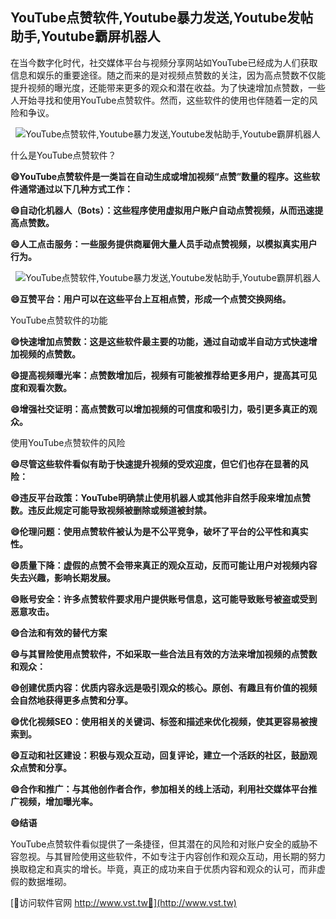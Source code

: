 ## **YouTube点赞软件,Youtube暴力发送,Youtube发帖助手,Youtube霸屏机器人**

在当今数字化时代，社交媒体平台与视频分享网站如YouTube已经成为人们获取信息和娱乐的重要途径。随之而来的是对视频点赞数的关注，因为高点赞数不仅能提升视频的曝光度，还能带来更多的观众和潜在收益。为了快速增加点赞数，一些人开始寻找和使用YouTube点赞软件。然而，这些软件的使用也伴随着一定的风险和争议。

 <center><img src="https://vst.tw/MP4/tuiguang/png/6.png" alt="YouTube点赞软件,Youtube暴力发送,Youtube发帖助手,Youtube霸屏机器人"></center>

什么是YouTube点赞软件？

**😄YouTube点赞软件是一类旨在自动生成或增加视频“点赞”数量的程序。这些软件通常通过以下几种方式工作：**

**😄自动化机器人（Bots）：这些程序使用虚拟用户账户自动点赞视频，从而迅速提高点赞数。**

**😄人工点击服务：一些服务提供商雇佣大量人员手动点赞视频，以模拟真实用户行为。**

 <center><img src="https://vst.tw/MP4/tuiguang/png/1.png" alt="YouTube点赞软件,Youtube暴力发送,Youtube发帖助手,Youtube霸屏机器人"></center>

**😄互赞平台：用户可以在这些平台上互相点赞，形成一个点赞交换网络。**

YouTube点赞软件的功能

**😄快速增加点赞数：这是这些软件最主要的功能，通过自动或半自动方式快速增加视频的点赞数。**

**😄提高视频曝光率：点赞数增加后，视频有可能被推荐给更多用户，提高其可见度和观看次数。**

**😄增强社交证明：高点赞数可以增加视频的可信度和吸引力，吸引更多真正的观众。**

使用YouTube点赞软件的风险

**😄尽管这些软件看似有助于快速提升视频的受欢迎度，但它们也存在显著的风险：**

**😄违反平台政策：YouTube明确禁止使用机器人或其他非自然手段来增加点赞数。违反此规定可能导致视频被删除或频道被封禁。**

**😄伦理问题：使用点赞软件被认为是不公平竞争，破坏了平台的公平性和真实性。**

**😄质量下降：虚假的点赞不会带来真正的观众互动，反而可能让用户对视频内容失去兴趣，影响长期发展。**

**😄账号安全：许多点赞软件要求用户提供账号信息，这可能导致账号被盗或受到恶意攻击。**

**😄合法和有效的替代方案**

**😄与其冒险使用点赞软件，不如采取一些合法且有效的方法来增加视频的点赞数和观众：**

**😄创建优质内容：优质内容永远是吸引观众的核心。原创、有趣且有价值的视频会自然地获得更多点赞和分享。**

**😄优化视频SEO：使用相关的关键词、标签和描述来优化视频，使其更容易被搜索到。**

**😄互动和社区建设：积极与观众互动，回复评论，建立一个活跃的社区，鼓励观众点赞和分享。**

**😄合作和推广：与其他创作者合作，参加相关的线上活动，利用社交媒体平台推广视频，增加曝光率。**

**😄结语**

YouTube点赞软件看似提供了一条捷径，但其潜在的风险和对账户安全的威胁不容忽视。与其冒险使用这些软件，不如专注于内容创作和观众互动，用长期的努力换取稳定和真实的增长。毕竟，真正的成功来自于优质内容和观众的认可，而非虚假的数据堆砌。


[👻访问软件官网 http://www.vst.tw👻](http://www.vst.tw)
